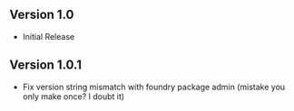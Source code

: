 ## Version 1.0
- Initial Release

## Version 1.0.1
- Fix version string mismatch with foundry package admin (mistake you only make once? I doubt it)
